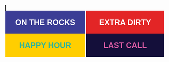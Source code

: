 <meta user-scalable=0 name="viewport" content="width=device-width, initial-scale=0.6, user-scalable=no">

<div class="" style="width:512px;margin:auto">
    <div id="canvases" class="" style="-webkit-touch-callout: none;-webkit-user-select: none;-khtml-user-select: none;-moz-user-select: none;-ms-user-select: none;">
      <canvas id="ctx" width="512px" height="741px" style="border:1px solid black"></canvas>
    </div>
</div>
<div class="" align="center" style="width:512px;margin:auto;" >
  <button type="button" id="ontherocks" style="width:50%;height:75px;font-size:25px;font-weight:bold;background-color:#3b3d95;color:white;border:none">ON THE ROCKS</button>
  <button type="button" id="extradirty" style="width:49%;height:75px;font-size:25px;font-weight:bold;background-color:#e32526;color:white;border:none">EXTRA DIRTY</button>
  <button type="button" id="happyhour" style="width:50%;height:75px;font-size:25px;font-weight:bold;background-color:#ffce00;color:#2eb49b;border:none">HAPPY HOUR</button>
  <button type="button" id="lastcall" style="width:49%;height:75px;font-size:25px;font-weight:bold;background-color:#140f3a;color:#d45aa1;border:none">LAST CALL</button>
</div>

<script src="main.js"></script>
